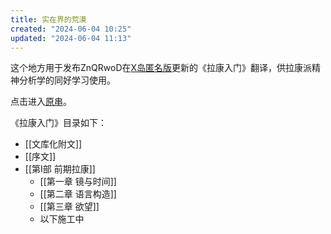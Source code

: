 ```yaml
---
title: 实在界的荒漠
created: "2024-06-04 10:25"
updated: "2024-06-04 11:13"
---
```

这个地方用于发布ZnQRwoD在[X岛匿名版](http://nmbxd.com)更新的《拉康入门》翻译，供拉康派精神分析学的同好学习使用。

点击进入[原串](https://www.nmbxd1.com/t/51646278)。

《拉康入门》目录如下：
- [[文库化附文]]
- [[序文]]
- [[第I部 前期拉康]]
	- [[第一章 镜与时间]]
	- [[第二章 语言构造]]
	- [[第三章 欲望]]
	- 以下施工中